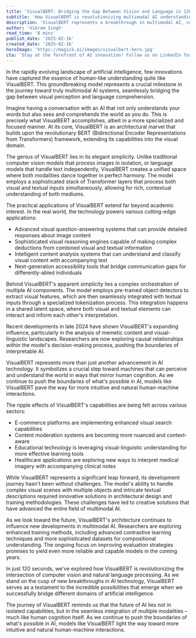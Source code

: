 ```yaml
---
title: 'VisualBERT: Bridging the Gap Between Vision and Language in 120 Seconds'
subtitle: 'How VisualBERT is revolutionizing multimodal AI understanding'
description: 'VisualBERT represents a breakthrough in multimodal AI, combining visual and language understanding in ways previously thought impossible. This innovative model bridges the gap between computer vision and natural language processing, enabling sophisticated applications from visual question-answering to advanced accessibility tools.'
author: 'Vikram Singh'
read_time: '8 mins'
publish_date: '2025-02-16'
created_date: '2025-02-16'
heroImage: 'https://magick.ai/images/visualbert-hero.jpg'
cta: 'Stay at the forefront of AI innovation! Follow us on LinkedIn for more cutting-edge insights into groundbreaking technologies like VisualBERT and the future of multimodal AI.'
---
```


In the rapidly evolving landscape of artificial intelligence, few innovations have captured the essence of human-like understanding quite like VisualBERT. This groundbreaking model represents a crucial milestone in the journey toward truly multimodal AI systems, seamlessly bridging the gap between visual perception and language comprehension.

Imagine having a conversation with an AI that not only understands your words but also sees and comprehends the world as you do. This is precisely what VisualBERT accomplishes, albeit in a more specialized and focused manner. At its core, VisualBERT is an architectural marvel that builds upon the revolutionary BERT (Bidirectional Encoder Representations from Transformers) framework, extending its capabilities into the visual domain.

The genius of VisualBERT lies in its elegant simplicity. Unlike traditional computer vision models that process images in isolation, or language models that handle text independently, VisualBERT creates a unified space where both modalities dance together in perfect harmony. The model employs a sophisticated stack of Transformer layers that process both visual and textual inputs simultaneously, allowing for rich, contextual understanding of both mediums.

The practical applications of VisualBERT extend far beyond academic interest. In the real world, the technology powers various cutting-edge applications:

- Advanced visual question-answering systems that can provide detailed responses about image content
- Sophisticated visual reasoning engines capable of making complex deductions from combined visual and textual information
- Intelligent content analysis systems that can understand and classify visual content with accompanying text
- Next-generation accessibility tools that bridge communication gaps for differently-abled individuals

Behind VisualBERT's apparent simplicity lies a complex orchestration of multiple AI components. The model employs pre-trained object detectors to extract visual features, which are then seamlessly integrated with textual inputs through a specialized tokenization process. This integration happens in a shared latent space, where both visual and textual elements can interact and inform each other's interpretation.

Recent developments in late 2024 have shown VisualBERT's expanding influence, particularly in the analysis of memetic content and visual-linguistic landscapes. Researchers are now exploring causal relationships within the model's decision-making process, pushing the boundaries of interpretable AI.

VisualBERT represents more than just another advancement in AI technology. It symbolizes a crucial step toward machines that can perceive and understand the world in ways that mirror human cognition. As we continue to push the boundaries of what's possible in AI, models like VisualBERT pave the way for more intuitive and natural human-machine interactions.

The ripple effects of VisualBERT's capabilities are being felt across various sectors:

- E-commerce platforms are implementing enhanced visual search capabilities
- Content moderation systems are becoming more nuanced and context-aware
- Educational technology is leveraging visual-linguistic understanding for more effective learning tools
- Healthcare applications are exploring new ways to interpret medical imagery with accompanying clinical notes

While VisualBERT represents a significant leap forward, its development journey hasn't been without challenges. The model's ability to handle complex visual scenes with multiple objects and intricate textual descriptions required innovative solutions in architectural design and training methodologies. These challenges have led to creative solutions that have advanced the entire field of multimodal AI.

As we look toward the future, VisualBERT's architecture continues to influence new developments in multimodal AI. Researchers are exploring enhanced training methods, including advanced contrastive learning techniques and more sophisticated datasets for compositional understanding. The ongoing focus on improving evaluation strategies promises to yield even more reliable and capable models in the coming years.

In just 120 seconds, we've explored how VisualBERT is revolutionizing the intersection of computer vision and natural language processing. As we stand on the cusp of new breakthroughs in AI technology, VisualBERT serves as a testament to the incredible possibilities that emerge when we successfully bridge different domains of artificial intelligence.

The journey of VisualBERT reminds us that the future of AI lies not in isolated capabilities, but in the seamless integration of multiple modalities – much like human cognition itself. As we continue to push the boundaries of what's possible in AI, models like VisualBERT light the way toward more intuitive and natural human-machine interactions.